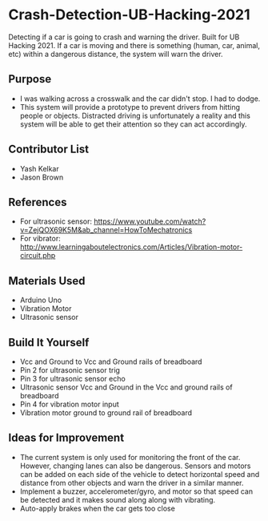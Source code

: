 # Crash-Detection-UB-Hacking-2021
Detecting if a car is going to crash and warning the driver. Built for UB Hacking 2021. If a car is moving and there is something (human, car, animal, etc) within a dangerous distance, the system will warn the driver. 

## Purpose
- I was walking across a crosswalk and the car didn't stop. I had to dodge. 
- This system will provide a prototype to prevent drivers from hitting people or objects. Distracted driving is unfortunately a reality and this system will be able to get their attention so they can act accordingly. 

## Contributor List
- Yash Kelkar
- Jason Brown

## References
- For ultrasonic sensor: https://www.youtube.com/watch?v=ZejQOX69K5M&ab_channel=HowToMechatronics
- For vibrator: http://www.learningaboutelectronics.com/Articles/Vibration-motor-circuit.php

## Materials Used
- Arduino Uno
- Vibration Motor 
- Ultrasonic sensor

## Build It Yourself
- Vcc and Ground to Vcc and Ground rails of breadboard
- Pin 2 for ultrasonic sensor trig
- Pin 3 for ultrasonic sensor echo
- Ultrasonic sensor Vcc and Ground in the Vcc and ground rails of breadboard
- Pin 4 for vibration motor input
- Vibration motor ground to ground rail of breadboard

## Ideas for Improvement
- The current system is only used for monitoring the front of the car. However, changing lanes can also be dangerous. Sensors and motors can be added on each side of the vehicle to detect horizontal speed and distance from other objects and warn the driver in a similar manner.
- Implement a buzzer, accelerometer/gyro, and motor so that speed can be detected and it makes sound along along with vibrating.
- Auto-apply brakes when the car gets too close
